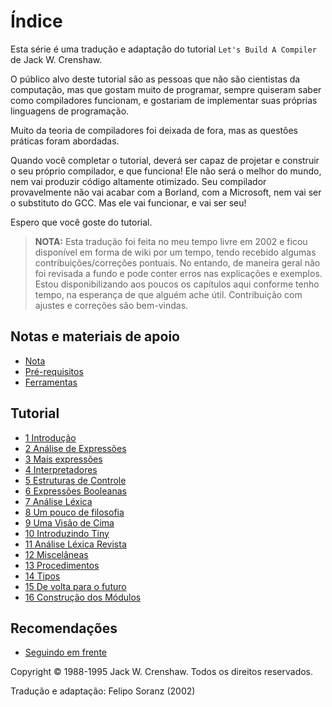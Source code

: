 # Índice

Esta série é uma tradução e adaptação do tutorial `Let's Build A Compiler` de Jack W. Crenshaw.

O público alvo deste tutorial são as pessoas que não são cientistas da computação, mas que gostam muito de programar, sempre quiseram saber como compiladores funcionam, e gostariam de implementar suas próprias linguagens de programação.

Muito da teoria de compiladores foi deixada de fora, mas as questões práticas foram abordadas.

Quando você completar o tutorial, deverá ser capaz de projetar e construir o seu próprio compilador, e que funciona! Ele não será o melhor do mundo, nem vai produzir código altamente otimizado. Seu compilador provavelmente não vai acabar com a Borland, com a Microsoft, nem vai ser o substituto do GCC. Mas ele vai funcionar, e vai ser seu!

Espero que você goste do tutorial.

> **NOTA:** Esta tradução foi feita no meu tempo livre em 2002 e ficou disponível em forma de wiki por um tempo, tendo recebido algumas contribuições/correções pontuais. No entando, de maneira geral não foi revisada a fundo e pode conter erros nas explicações e exemplos. Estou disponibilizando aos poucos os capítulos aqui conforme tenho tempo, na esperança de que alguém ache útil. Contribuição com ajustes e correções são bem-vindas.

## Notas e materiais de apoio

- [Nota](nota.md)
- [Pré-requisitos](pre_requisitos.md)
- [Ferramentas](ferramentas.md)

## Tutorial

- [1 Introdução](01_introducao)
- [2 Análise de Expressões](02_analise_expressoes)
- [3 Mais expressões](03_mais_expressoes)
- [4 Interpretadores]()
- [5 Estruturas de Controle]()
- [6 Expressões Booleanas]()
- [7 Análise Léxica]()
- [8 Um pouco de filosofia]()
- [9 Uma Visão de Cima]()
- [10 Introduzindo Tiny]()
- [11 Análise Léxica Revista]()
- [12 Miscelâneas]()
- [13 Procedimentos]()
- [14 Tipos]()
- [15 De volta para o futuro]()
- [16 Construção dos Módulos]()

## Recomendações

- [Seguindo em frente](recomendacoes.md)

Copyright © 1988-1995 Jack W. Crenshaw. Todos os direitos reservados.

Tradução e adaptação: Felipo Soranz (2002)

